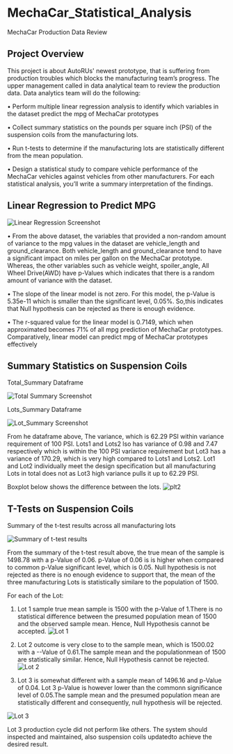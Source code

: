 # MechaCar_Statistical_Analysis
MechaCar Production Data Review

## Project Overview
This project is about AutoRUs' newest prototype, that is suffering from production troubles which blocks the manufacturing team’s progress. The upper management called in data analytical team to review the production data. Data analytics team will do the following:

•	Perform multiple linear regression analysis to identify which variables in the dataset predict the mpg of MechaCar prototypes

•	Collect summary statistics on the pounds per square inch (PSI) of the suspension coils from the manufacturing lots.

•	Run t-tests to determine if the manufacturing lots are statistically different from the mean population.

•	Design a statistical study to compare vehicle performance of the MechaCar vehicles against vehicles from other manufacturers. For each statistical analysis, you’ll write a summary interpretation of the findings.


## Linear Regression to Predict MPG
![Linear Regression Screenshot ](https://user-images.githubusercontent.com/105121697/185819719-e128fe8a-0884-4e76-b57b-350e6fcaa7ba.png)

•	From the above dataset, the variables that provided a non-random amount of variance to the mpg values in the dataset are vehicle_length and ground_clearance. Both vehicle_length and ground_clearance tend to have a significant impact on miles per gallon on the MechaCar prototype. Whereas, the other variables such as vehicle weight, spoiler_angle, All Wheel Drive(AWD) have p-Values which indicates that there is a random amount of variance with the dataset.

•	The slope of the linear model is not zero. For this model, the p-Value is 5.35e-11 which is smaller than the significant level, 0.05%. So,this indicates that Null hypothesis can be rejected as there is enough evidence.

•	The r-squared value for the linear model is 0.7149, which when approximated becomes 71% of all mpg prediction of MechaCar prototypes. Comparatively, linear model can predict mpg of MechaCar prototypes effectively



## Summary Statistics on Suspension Coils
Total_Summary Dataframe

![Total Summary Screenshot ](https://user-images.githubusercontent.com/105121697/185826144-5427ca0c-d2f7-40f5-b2b0-35cc6afe6eb6.png)

Lots_Summary Dataframe

![Lot_Summary Screenshot](https://user-images.githubusercontent.com/105121697/185826293-3f5c2297-fce3-422f-9313-0555842f67d7.png)

From he dataframe above, The variance, which is 62.29 PSI within variance requirement of 100 PSI. Lots1 and Lots2 lso has variance of 0.98 and 7.47 respectively which is within the 100 PSI variance requirement but Lot3 has a variance of 170.29, which is very high compared to Lots1 and Lots2. Lot1 and Lot2 individually meet the design specification but all manufacturing Lots in total does not as Lot3 high variance pulls it up to 62.29 PSI.

Boxplot below shows the difference between the lots.
![plt2](https://user-images.githubusercontent.com/105121697/185829134-201e7355-cec0-468f-a43b-0f0b7a531274.png)


## T-Tests on Suspension Coils
Summary of the t-test results across all manufacturing lots

![Summary of t-test results](https://user-images.githubusercontent.com/105121697/185936401-9f8a5851-768b-4eba-a39c-d0caa0f5df3e.png)

From the summary of the t-test result above, the true mean of the sample is 1498.78 with a p-Value of 0.06. p-Value of 0.06 is is higher when compared to common p-Value significant level, which is 0.05. Null hypothesis is not rejected as there is no enough evidence to support that, the mean of the three manufacturing Lots is statistically similare to the population of 1500.

For each of the Lot:
1. Lot 1 sample true mean sample is 1500 with the p-Value of 1.There is no statistical difference between the presumed population mean of 1500 and the observed sample mean. Hence, Null Hypothesis cannot be accepted.
![Lot 1](https://user-images.githubusercontent.com/105121697/185940557-21c1afe9-ce9d-4e95-89ae-965d166d69ff.png)

2. Lot 2 outcome is very close to to the sample mean, which is 1500.02 with a --Value of 0.61.The sample mean and the populationmean of 1500 are statistically similar. Hence, Null Hypothesis cannot be rejected.
![Lot 2](https://user-images.githubusercontent.com/105121697/185941827-54daebfa-7ed5-4d61-b0a8-4782bf47e52c.png)

3. Lot 3 is somewhat different with a sample mean of 1496.16 and p-Value of 0.04. Lot 3 p-Value is however lower than the commonn significance level of 0.05.The sample mean and the presumed population mean are statistically different and consequently, null hypothesis will be rejected.

![Lot 3](https://user-images.githubusercontent.com/105121697/185943384-8b2c505e-03f5-474e-8f75-61d1614c37a5.png)

Lot 3 production cycle did not perform like others. The system should inspected and maintained, also suspension coils updatedto achieve the desired result. 



